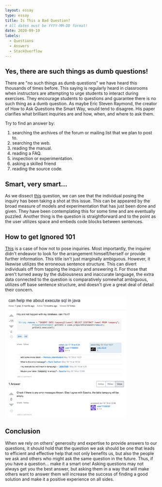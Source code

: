 ```yaml
---
layout: essay
type: essay
title: Is This a Bad Question?
# All dates must be YYYY-MM-DD format!
date: 2020-09-10
labels:
  - Questions
  - Answers
  - StackOverflow
---
```


## Yes, there are such things as dumb questions!

There are "no such things as dumb questions" we have heard this thousands of times before. This saying is regularly heard in classrooms when instructors are attempting to urge students to interact during exercises. They encourage students to questions and guarantee there is no such thing as a dumb question. As maybe Eric Steven Raymond, the creator of How to Ask Questions the Smart Way, would tend to disagree. His paper clarifies what brilliant inquiries are and how, when, and where to ask them.

Try to find an answer by:
1. searching the archives of the forum or mailing list that we plan to post to.
2. searching the web.
3. reading the manual.
4. reading a FAQ.
5. inspection or experimentation.
6. asking a skilled friend
7. reading the source code.

## Smart, very smart...

As we dissect [this](https://stackoverflow.com/questions/11227809/why-is-processing-a-sorted-array-faster-than-processing-an-unsorted-array) question, we can see that the individual posing the inquiry has been taking a shot at this issue. This can be appeared by the broad measure of models and experimentation that has just been done and given. They have been contemplating this for some time and are eventually puzzled. Another thing is the question is straightforward and to the point as the user utilizes space and embeds code blocks between sentences.

## How to get Ignored 101 

[This](https://stackoverflow.com/questions/56211119/can-help-me-about-execute-sql-in-java) is a case of how not to pose inquiries. Most importantly, the inquirer didn't endeavor to look for the arrangement himself/herself or provide further information. This title isn't just marginally ambiguous. However, it likewise utilizes the erroneous sentence structure. This can divert individuals off from tapping the inquiry and answering it. For those that aren't turned away by the dubiousness and inaccurate language, the extra data connected to the question is comparatively somewhat ambiguous, utilizes off base sentence structure, and doesn't give a great deal of detail their concern. 

<img class="ui medium left floated image" src="../images/bad.png">

## Conclusion

When we rely on others’ generosity and expertise to provide answers to our questions, it should hold that the question we ask should be one that leads to efficient and effective help that not only benefits us, but also the people we ask and others who might ask the same question in the future. Thus, if you have a question… make it a smart one! Asking questions may not always get you the best answer, but asking them in a way that will make others want to answer them will increase the success of finding a good solution and make it a positive experience on all sides.
